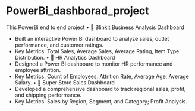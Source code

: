 # PowerBi_dashborad_project
This PowerBi end to end project
•	📌 Blinkit Business Analysis Dashboard
- Built an interactive Power BI dashboard to analyze sales, outlet performance, and customer ratings.
- Key Metrics: Total Sales, Average Sales, Average Rating, Item Type Distribution.
•	📌 HR Analytics Dashboard
- Designed a Power BI dashboard to monitor HR performance and employee attrition.
- Key Metrics: Count of Employees, Attrition Rate, Average Age, Average Salary.
•	📌 Super Store Sales Dashboard
- Developed a comprehensive dashboard to track regional sales, profit, and shipping performance.
- Key Metrics: Sales by Region, Segment, and Category; Profit Analysis.
